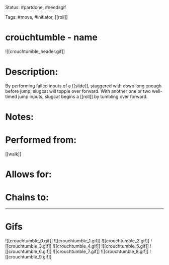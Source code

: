 Status: #partdone, #needsgif

Tags: #move, #initiator, [[roll]]

# crouchtumble - name
![[crouchtumble_header.gif]]
# Description:
By performing failed inputs of a [[slide]], staggered with down long enough before jump, slugcat will topple over forward. With another one or two well-timed jump inputs, slugcat begins a [[roll]] by tumbling over forward.

# Notes:


# Performed from:
[[walk]]

# Allows for:


# Chains to:


___
# Gifs
![[crouchtumble_0.gif]]
![[crouchtumble_1.gif]]
![[crouchtumble_2.gif]]
![[crouchtumble_3.gif]]
![[crouchtumble_4.gif]]
![[crouchtumble_5.gif]]
![[crouchtumble_6.gif]]
![[crouchtumble_7.gif]]
![[crouchtumble_8.gif]]
![[crouchtumble_9.gif]]